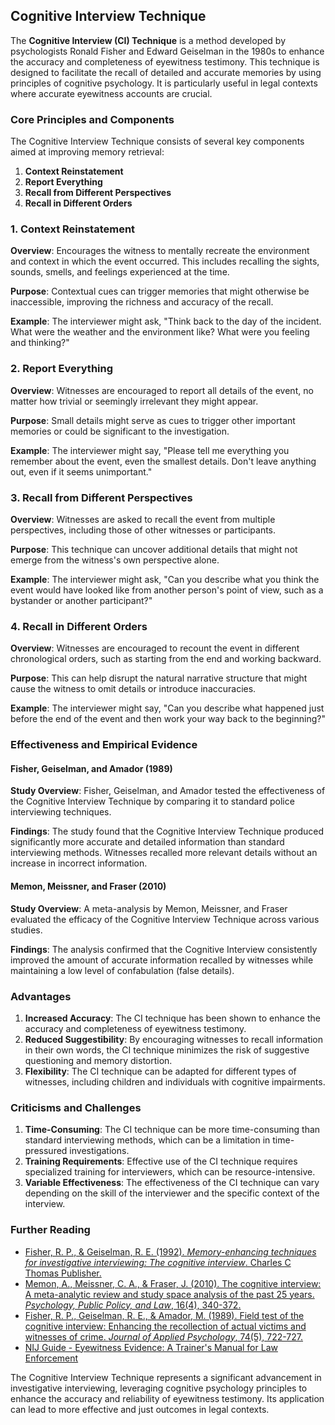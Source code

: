 ## Cognitive Interview Technique

The **Cognitive Interview (CI) Technique** is a method developed by psychologists Ronald Fisher and Edward Geiselman in the 1980s to enhance the accuracy and completeness of eyewitness testimony. This technique is designed to facilitate the recall of detailed and accurate memories by using principles of cognitive psychology. It is particularly useful in legal contexts where accurate eyewitness accounts are crucial.

### Core Principles and Components

The Cognitive Interview Technique consists of several key components aimed at improving memory retrieval:

1. **Context Reinstatement**
2. **Report Everything**
3. **Recall from Different Perspectives**
4. **Recall in Different Orders**

### 1. Context Reinstatement

**Overview**: Encourages the witness to mentally recreate the environment and context in which the event occurred. This includes recalling the sights, sounds, smells, and feelings experienced at the time.

**Purpose**: Contextual cues can trigger memories that might otherwise be inaccessible, improving the richness and accuracy of the recall.

**Example**: The interviewer might ask, "Think back to the day of the incident. What were the weather and the environment like? What were you feeling and thinking?"

### 2. Report Everything

**Overview**: Witnesses are encouraged to report all details of the event, no matter how trivial or seemingly irrelevant they might appear.

**Purpose**: Small details might serve as cues to trigger other important memories or could be significant to the investigation.

**Example**: The interviewer might say, "Please tell me everything you remember about the event, even the smallest details. Don't leave anything out, even if it seems unimportant."

### 3. Recall from Different Perspectives

**Overview**: Witnesses are asked to recall the event from multiple perspectives, including those of other witnesses or participants.

**Purpose**: This technique can uncover additional details that might not emerge from the witness's own perspective alone.

**Example**: The interviewer might ask, "Can you describe what you think the event would have looked like from another person's point of view, such as a bystander or another participant?"

### 4. Recall in Different Orders

**Overview**: Witnesses are encouraged to recount the event in different chronological orders, such as starting from the end and working backward.

**Purpose**: This can help disrupt the natural narrative structure that might cause the witness to omit details or introduce inaccuracies.

**Example**: The interviewer might say, "Can you describe what happened just before the end of the event and then work your way back to the beginning?"

### Effectiveness and Empirical Evidence

#### Fisher, Geiselman, and Amador (1989)

**Study Overview**: Fisher, Geiselman, and Amador tested the effectiveness of the Cognitive Interview Technique by comparing it to standard police interviewing techniques.

**Findings**: The study found that the Cognitive Interview Technique produced significantly more accurate and detailed information than standard interviewing methods. Witnesses recalled more relevant details without an increase in incorrect information.

#### Memon, Meissner, and Fraser (2010)

**Study Overview**: A meta-analysis by Memon, Meissner, and Fraser evaluated the efficacy of the Cognitive Interview Technique across various studies.

**Findings**: The analysis confirmed that the Cognitive Interview consistently improved the amount of accurate information recalled by witnesses while maintaining a low level of confabulation (false details).

### Advantages

1. **Increased Accuracy**: The CI technique has been shown to enhance the accuracy and completeness of eyewitness testimony.
2. **Reduced Suggestibility**: By encouraging witnesses to recall information in their own words, the CI technique minimizes the risk of suggestive questioning and memory distortion.
3. **Flexibility**: The CI technique can be adapted for different types of witnesses, including children and individuals with cognitive impairments.

### Criticisms and Challenges

1. **Time-Consuming**: The CI technique can be more time-consuming than standard interviewing methods, which can be a limitation in time-pressured investigations.
2. **Training Requirements**: Effective use of the CI technique requires specialized training for interviewers, which can be resource-intensive.
3. **Variable Effectiveness**: The effectiveness of the CI technique can vary depending on the skill of the interviewer and the specific context of the interview.

### Further Reading

- [Fisher, R. P., & Geiselman, R. E. (1992). *Memory-enhancing techniques for investigative interviewing: The cognitive interview*. Charles C Thomas Publisher.](https://www.ccthomas.com/details.cfm?P_ISBN13=9780398083854)
- [Memon, A., Meissner, C. A., & Fraser, J. (2010). The cognitive interview: A meta-analytic review and study space analysis of the past 25 years. *Psychology, Public Policy, and Law*, 16(4), 340-372.](https://psycnet.apa.org/doi/10.1037/a0020518)
- [Fisher, R. P., Geiselman, R. E., & Amador, M. (1989). Field test of the cognitive interview: Enhancing the recollection of actual victims and witnesses of crime. *Journal of Applied Psychology*, 74(5), 722-727.](https://psycnet.apa.org/doi/10.1037/0021-9010.74.5.722)
- [NIJ Guide - Eyewitness Evidence: A Trainer's Manual for Law Enforcement](https://nij.ojp.gov/library/publications/eyewitness-evidence-trainers-manual-law-enforcement)

The Cognitive Interview Technique represents a significant advancement in investigative interviewing, leveraging cognitive psychology principles to enhance the accuracy and reliability of eyewitness testimony. Its application can lead to more effective and just outcomes in legal contexts.